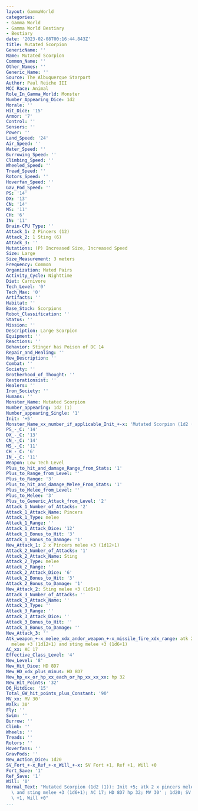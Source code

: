```yaml
---
layout: GammaWorld
categories:
- Gamma World
- Gamma World Bestiary
- Bestiary
date: '2023-02-08T00:16:44.843Z'
title: Mutated Scorpion
GenericName: ''
Name: Mutated Scorpion
Common_Name: ''
Other_Names: ''
Generic_Name: ''
Source: The Albuquerque Starport
Author: Paul Reiche III
MCC Race: Animal
Role_In_Gamma_World: Monster
Number_Appearing_Dice: 1d2
Morale: ''
Hit_Dice: '15'
Armor: '7'
Control: ''
Sensors: ''
Power: ''
Land_Speed: '24'
Air_Speed: ''
Water_Speed: ''
Burrowing_Speed: ''
Climbing_Speed: ''
Wheeled_Speed: ''
Tread_Speed: ''
Rotors_Speed: ''
Hoverfan_Speed: ''
Gav_Pod_Speed: ''
PS: '14'
DX: '13'
CN: '14'
MS: '11'
CH: '6'
IN: '11'
Brain-CPU Type: ''
Attack_1: 2 Pincers (12)
Attack_2: 1 Sting (6)
Attack_3: ''
Mutations: (P) Increased Size, Increased Speed
Size: Large
Size_Measurement: 3 meters
Frequency: Common
Organization: Mated Pairs
Activity_Cycle: Nighttime
Diet: Carnivore
Tech_Level: '0'
Tech_Max: '0'
Artifacts: ''
Habitat: ''
Base_Stock: Scorpions
Robot_Classification: ''
Status: ''
Mission: ''
Description: Large Scorpion
Equipment: ''
Reactions: ''
Behavior: Stinger has Poison of DC 14
Repair_and_Healing: ''
New_Description: ''
Combat: ''
Society: ''
Brotherhood_of_Thought: ''
Restorationsist: ''
Healers: ''
Iron_Society: ''
Humans: ''
Monster_Name: Mutated Scorpion
Number_appearing: 1d2 (1)
Number_appearing_Single: '1'
Init: '+5'
Monster_Name_xx_number_if_applicable_Init_+-x: 'Mutated Scorpion (1d2 (1)): Init +5'
PS_-_C: '14'
DX_-_C: '13'
CN_-_C: '14'
MS_-_C: '11'
CH_-_C: '6'
IN_-_C: '11'
Weapon: Low Tech Level
Plus_to_hit_and_damage_Range_from_Stats: '1'
Plus_to_Range_from_Level: ''
Plus_to_Range: '3'
Plus_to_hit_and_damage_Melee_From_Stats: '1'
Plus_to_Melee_from_Level: ''
Plus_to_Melee: '3'
Plus_to_Generic_Attack_from_Level: '2'
Attack_1_Number_of_Attacks: '2'
Attack_1_Attack_Name: Pincers
Attack_1_Type: melee
Attack_1_Range: ''
Attack_1_Attack_Dice: '12'
Attack_1_Bonus_to_Hit: '3'
Attack_1_Bonus_to_Damage: '1'
New_Attack_1: 2 x Pincers melee +3 (1d12+1)
Attack_2_Number_of_Attacks: '1'
Attack_2_Attack_Name: Sting
Attack_2_Type: melee
Attack_2_Range: ''
Attack_2_Attack_Dice: '6'
Attack_2_Bonus_to_Hit: '3'
Attack_2_Bonus_to_Damage: '1'
New_Attack_2: Sting melee +3 (1d6+1)
Attack_3_Number_of_Attacks: ''
Attack_3_Attack_Name: ''
Attack_3_Type: ''
Attack_3_Range: ''
Attack_3_Attack_Dice: ''
Attack_3_Bonus_to_Hit: ''
Attack_3_Bonus_to_Damage: ''
New_Attack_3: ''
Atk_weapon_+-x_melee_xdx_andor_weapon_+-x_missile_fire_xdx_range: atk 2 x pincers
  melee +3 (1d12+1) and sting melee +3 (1d6+1)
AC_xx: AC 17
Effective_Class_Level: '4'
New_Level: '8'
New_Hit_Dice: HD 8D7
New_HD_xdx_plus_minus: HD 8D7
New_hp_xx_or_hp_xx_each_or_hp_xx_xx_xx: hp 32
New_Hit_Points: '32'
D6_Hitdice: '15'
Total_GW_hit_points_plus_Constant: '90'
MV_xx: MV 30'
Walk: 30'
Fly: ''
Swim: ''
Burrow: ''
Climb: ''
Wheels: ''
Treads: ''
Rotors: ''
Hoverfans: ''
GravPods: ''
New_Action_Dice: 1d20
SV_Fort_+-x_Ref_+-x_Will_+-x: SV Fort +1, Ref +1, Will +0
Fort_Save: '1'
Ref_Save: '1'
Will: '0'
Normal_Text: "Mutated Scorpion (1d2 (1)): Init +5; atk 2 x pincers melee +3 (1d12+1)\
  \ and sting melee +3 (1d6+1); AC 17; HD 8D7 hp 32; MV 30' ; 1d20; SV Fort +1, Ref\
  \ +1, Will +0"
...
```

